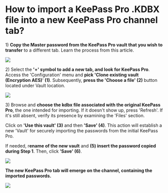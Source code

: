 # How to import a KeePass Pro .KDBX file into a new KeePass Pro channel tab?

<p class="no-margin"></p>
<p class="no-margin">1) <b>Copy the Master password from the KeePass Pro vault that you wish to transfer</b> to a different tab. <a target="_blank" class="intercom-content-link">Learn the process from this article</a>.</p>
<div class="intercom-container"><img src="/assets/img/teams-pro/image_21.png"></div><p class="no-margin"></p>
<p class="no-margin">2) Select the <b>'+' symbol to add a new tab, and look for KeePass Pro</b>. Access the 'Configuration' menu and <b>pick 'Clone existing vault (Encryption AES)</b>'<b> (1)</b>. Subsequently, <b>press the 'Choose a file' (2) </b>button located under Vault location.</p>
<div class="intercom-container"><img src="/assets/img/teams-pro/image_22.png"></div><p class="no-margin">3) Browse and <b>choose the kdbx file associated with the original KeePass Pro</b>, the one intended for importing. If it doesn't show up, press 'Refresh'. If it's still absent, verify its presence by examining the 'Files' section. </p>
<p class="no-margin"></p>
<p class="no-margin">Click on <b>'Use this vault' (3)</b> and then <b>'Save' (4)</b>. This action will establish a new 'Vault' for securely importing the passwords from the initial KeePass Pro.</p>
<p class="no-margin"></p>
<p class="no-margin">If needed, r<b>ename of the new vault</b> and <b>(5) insert the password copied during Step 1</b>. Then, click<b> 'Save' (6)</b>.</p>
<p class="no-margin"></p>
<div class="intercom-container"><img src="/assets/img/teams-pro/image_23.png"></div><p class="no-margin"><b>The new KeePass Pro tab will emerge on the channel, containing the imported passwords.</b></p>
<div class="intercom-container"><img src="/assets/img/teams-pro/image_24.png"></div><p class="no-margin"></p>
<p class="no-margin"></p>
<p class="no-margin"></p>
<p class="no-margin"></p>


<Intercom />
<Hubspot />
<Clarity />
<GoogleAnalytics />
